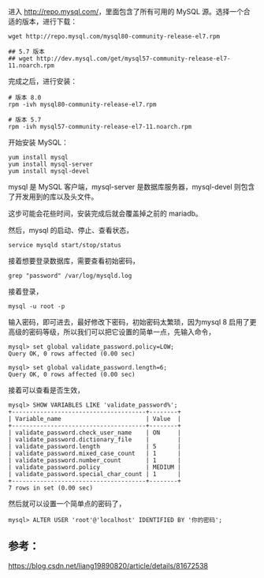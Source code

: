 进入 <http://repo.mysql.com/>，里面包含了所有可用的 MySQL 源。选择一个合适的版本，进行下载：

```shell
wget http://repo.mysql.com/mysql80-community-release-el7.rpm

## 5.7 版本
## wget http://dev.mysql.com/get/mysql57-community-release-el7-11.noarch.rpm
```

完成之后，进行安装：

```shell
# 版本 8.0
rpm -ivh mysql80-community-release-el7.rpm

# 版本 5.7
rpm -ivh mysql57-community-release-el7-11.noarch.rpm
```

开始安装 MySQL：

```shell
yum install mysql
yum install mysql-server
yum install mysql-devel
```

mysql 是 MySQL 客户端，mysql-server 是数据库服务器，mysql-devel 则包含了开发用到的库以及头文件。

这步可能会花些时间，安装完成后就会覆盖掉之前的 mariadb。

然后，mysql 的启动、停止、查看状态，

```shell
service mysqld start/stop/status
```

接着想要登录数据库，需要查看初始密码，

```shell
grep "password" /var/log/mysqld.log
```

接着登录，

```shell
mysql -u root -p
```

输入密码，即可进去，最好修改下密码，初始密码太繁琐，因为mysql 8 启用了更高级的密码等级，所以我们可以把它设置的简单一点，先输入命令，

```shell
mysql> set global validate_password.policy=LOW;
Query OK, 0 rows affected (0.00 sec)

mysql> set global validate_password.length=6;
Query OK, 0 rows affected (0.00 sec)
```

接着可以查看是否生效，

```shell
mysql> SHOW VARIABLES LIKE 'validate_password%';
+--------------------------------------+--------+
| Variable_name                        | Value  |
+--------------------------------------+--------+
| validate_password.check_user_name    | ON     |
| validate_password.dictionary_file    |        |
| validate_password.length             | 5      |
| validate_password.mixed_case_count   | 1      |
| validate_password.number_count       | 1      |
| validate_password.policy             | MEDIUM |
| validate_password.special_char_count | 1      |
+--------------------------------------+--------+
7 rows in set (0.00 sec)
```

然后就可以设置一个简单点的密码了，

```shell
mysql> ALTER USER 'root'@'localhost' IDENTIFIED BY '你的密码';
```

## 参考：

https://blog.csdn.net/liang19890820/article/details/81672538
